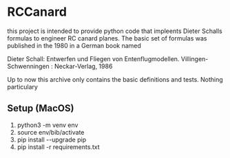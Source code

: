 # RCCanard

this project is intended to provide python code that impleents Dieter Schalls formulas to engineer RC canard planes.
The basic set of formulas was published in the 1980 in a German book named

Dieter Schall: Entwerfen und Fliegen von Entenflugmodellen. Villingen-Schwenningen : Neckar-Verlag, 1986

Up to now this archive only contains the basic definitions and tests. Nothing particulary

## Setup (MacOS) 
1. python3 -m venv env
2. source env/bib/activate 
3. pip install --upgrade pip
4. pip install -r requirements.txt

